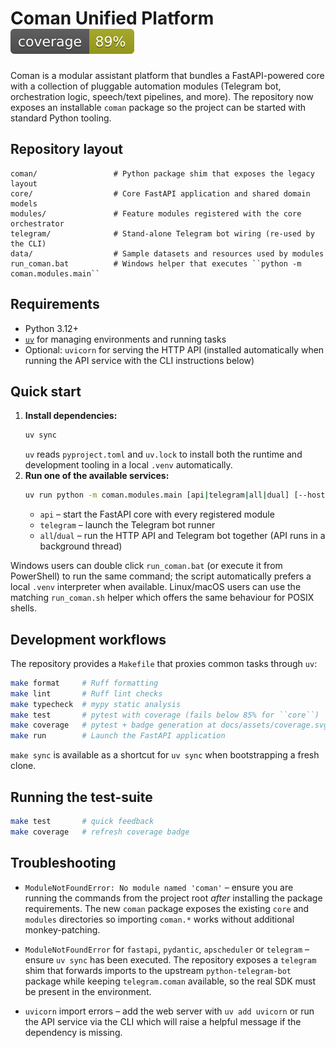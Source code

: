 # Coman Unified Platform ![Test coverage](docs/assets/coverage.svg)

Coman is a modular assistant platform that bundles a FastAPI-powered core with a
collection of pluggable automation modules (Telegram bot, orchestration logic,
speech/text pipelines, and more).  The repository now exposes an installable
``coman`` package so the project can be started with standard Python tooling.

## Repository layout

```
coman/                 # Python package shim that exposes the legacy layout
core/                  # Core FastAPI application and shared domain models
modules/               # Feature modules registered with the core orchestrator
telegram/              # Stand-alone Telegram bot wiring (re-used by the CLI)
data/                  # Sample datasets and resources used by modules
run_coman.bat          # Windows helper that executes ``python -m coman.modules.main``
```

## Requirements

* Python 3.12+
* [`uv`](https://docs.astral.sh/uv/latest/) for managing environments and running tasks
* Optional: ``uvicorn`` for serving the HTTP API (installed automatically when
  running the API service with the CLI instructions below)

## Quick start

1. **Install dependencies:**
    ```bash
    uv sync
    ```
    ``uv`` reads ``pyproject.toml`` and ``uv.lock`` to install both the runtime
    and development tooling in a local ``.venv`` automatically.
2. **Run one of the available services:**
    ```bash
    uv run python -m coman.modules.main [api|telegram|all|dual] [--host 0.0.0.0] [--port 8000] [--reload]
    ```
    * ``api`` – start the FastAPI core with every registered module
    * ``telegram`` – launch the Telegram bot runner
    * ``all``/``dual`` – run the HTTP API and Telegram bot together (API runs in a background thread)

Windows users can double click ``run_coman.bat`` (or execute it from PowerShell)
to run the same command; the script automatically prefers a local ``.venv``
interpreter when available.  Linux/macOS users can use the matching
``run_coman.sh`` helper which offers the same behaviour for POSIX shells.

## Development workflows

The repository provides a ``Makefile`` that proxies common tasks through ``uv``:

```bash
make format     # Ruff formatting
make lint       # Ruff lint checks
make typecheck  # mypy static analysis
make test       # pytest with coverage (fails below 85% for ``core``)
make coverage   # pytest + badge generation at docs/assets/coverage.svg
make run        # Launch the FastAPI application
```

``make sync`` is available as a shortcut for ``uv sync`` when bootstrapping a
fresh clone.

## Running the test-suite

```bash
make test       # quick feedback
make coverage   # refresh coverage badge
```

## Troubleshooting

* ``ModuleNotFoundError: No module named 'coman'`` – ensure you are running the
  commands from the project root *after* installing the package requirements.
  The new ``coman`` package exposes the existing ``core`` and ``modules``
  directories so importing ``coman.*`` works without additional monkey-patching.

* ``ModuleNotFoundError`` for ``fastapi``, ``pydantic``, ``apscheduler`` or
  ``telegram`` – ensure ``uv sync`` has been executed.  The repository exposes a
  ``telegram`` shim that forwards imports to the upstream
  ``python-telegram-bot`` package while keeping ``telegram.coman`` available,
  so the real SDK must be present in the environment.

* ``uvicorn`` import errors – add the web server with ``uv add uvicorn`` or run
  the API service via the CLI which will raise a helpful message if the
  dependency is missing.
